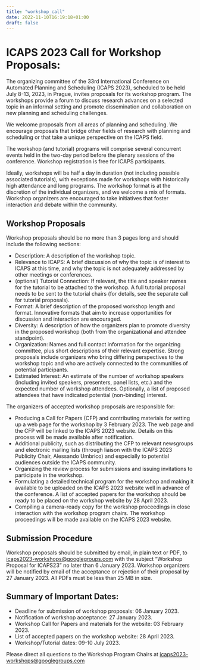 ```yaml
---
title: "workshop_call"
date: 2022-11-10T16:19:18+01:00
draft: false
---
```


# ICAPS 2023 Call for Workshop Proposals:

The organizing committee of the 33rd International Conference on Automated Planning and Scheduling (ICAPS 2023), scheduled to be held July 8-13, 2023, in Prague, invites proposals for its workshop program. The workshops provide a forum to discuss research advances on a selected topic in an informal setting and promote dissemination and collaboration on new planning and scheduling challenges.

We welcome proposals from all areas of planning and scheduling. We encourage proposals that bridge other fields of research with planning and scheduling or that take a unique perspective on the ICAPS field.

The workshop (and tutorial) programs will comprise several concurrent events held in the two-day period before the plenary sessions of the conference. Workshop registration is free for ICAPS participants.

Ideally, workshops will be half a day in duration (not including possible associated tutorials), with exceptions made for workshops with historically high attendance and long programs. The workshop format is at the discretion of the individual organizers, and we welcome a mix of formats. Workshop organizers are encouraged to take initiatives that foster interaction and debate within the community. 

## Workshop Proposals

Workshop proposals should be no more than 3 pages long and should include the following sections:
- Description: A description of the workshop topic.
- Relevance to ICAPS: A brief discussion of why the topic is of interest to ICAPS at this time, and why the topic is not adequately addressed by other meetings or conferences.
- (optional) Tutorial Connection: If relevant, the title and speaker names for the tutorial to be attached to the workshop. A full tutorial proposal needs to be sent to the tutorial chairs (for details, see the separate call for tutorial proposals).
- Format: A brief description of the proposed workshop length and format. Innovative formats that aim to increase opportunities for discussion and interaction are encouraged.
- Diversity: A description of how the organizers plan to promote diversity in the proposed workshop (both from the organizational and attendee standpoint). 
- Organization: Names and full contact information for the organizing committee, plus short descriptions of their relevant expertise. Strong proposals include organizers who bring differing perspectives to the workshop topic and who are actively connected to the communities of potential participants.
- Estimated Interest: An estimate of the number of workshop speakers (including invited speakers, presenters, panel lists, etc.) and the expected number of workshop attendees. Optionally, a list of proposed attendees that have indicated potential (non-binding) interest.

The organizers of accepted workshop proposals are responsible for:
- Producing a Call for Papers (CFP) and contributing materials for setting up a web page for the workshop by 3 February 2023. The web page and the CFP will be linked to the ICAPS 2023 website. Details on this process will be made available after notification.
- Additional publicity, such as distributing the CFP to relevant newsgroups and electronic mailing lists (through liaison with the ICAPS 2023 Publicity Chair, Alessando Umbrico) and especially to potential audiences outside the ICAPS community.
- Organizing the review process for submissions and issuing invitations to participate in the workshop.
- Formulating a detailed technical program for the workshop and making it available to be uploaded on the ICAPS 2023 website well in advance of the conference. A list of accepted papers for the workshop should be ready to be placed on the workshop website by 28 April 2023.
- Compiling a camera-ready copy for the workshop proceedings in close interaction with the workshop program chairs. The workshop proceedings will be made available on the ICAPS 2023 website.

## Submission Procedure
Workshop proposals should be submitted by email, in plain text or PDF, to icaps2023-workshops@googlegroups.com with the subject “Workshop Proposal for ICAPS23” no later than 6 January 2023. Workshop organizers will be notified by email of the acceptance or rejection of their proposal by 27 January 2023. All PDFs must be less than 25 MB in size.

## Summary of Important Dates:
- Deadline for submission of workshop proposals: 06 January 2023.
- Notification of workshop acceptance:  27 January 2023.
- Workshop Call for Papers and materials for the website: 03 February 2023.
- List of accepted papers on the workshop website: 28 April 2023.
- Workshop/Tutorial dates: 09-10 July 2023.

Please direct all questions to the Workshop Program Chairs at <icaps2023-workshops@googlegroups.com>


